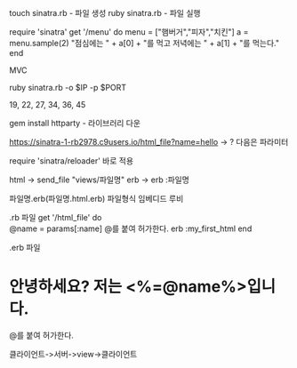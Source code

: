 touch sinatra.rb - 파일 생성
ruby sinatra.rb - 파일 실행

require 'sinatra'
get '/menu' do 
    menu = ["햄버거","피자","치킨"]
    a = menu.sample(2)
    "점심에는 " + a[0] + "를 먹고 저녁에는 " + a[1] + "를 먹는다."
end

MVC 

ruby sinatra.rb -o $IP -p $PORT 

19, 22, 27, 34, 36, 45

gem install httparty - 라이브러리 다운

https://sinatra-1-rb2978.c9users.io/html_file?name=hello -> ? 다음은 파라미터

require 'sinatra/reloader' 바로 적용

html -> send_file "views/파일명"
erb -> erb :파일명

파일명.erb(파일명.html.erb) 파일형식 임베디드 루비


.rb 파일
get '/html_file' do    
@name = params[:name]    @를 붙여 허가한다.
erb :my_first_html
end


.erb 파일 
<html>        
<head></head>        
<body>            
<h1>안녕하세요? 저는 <%=@name%>입니다.</h1>   @를 붙여 허가한다.
</body>
</html>

클라이언트->서버->view->클라이언트